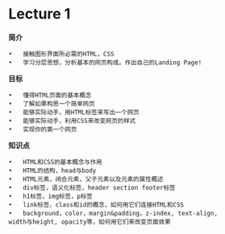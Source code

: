 # Lecture 1

**简介**

	•	接触图形界面所必需的HTML，CSS
	•	学习分层思想，分析基本的网页构成。作出自己的Landing Page!
	
**目标**

	•	懂得HTML页面的基本概念
	•	了解如果构思一个简单网页
	•	能够实际动手，用HTML标签来写出一个网页
	•	能够实际动手，利用CSS来改变网页的样式
	•	实现你的第一个网页

**知识点**

	•	HTML和CSS的基本概念与作用
	•	HTML的结构，head与body 
	•	HTML元素，闭合元素，父子元素以及元素的属性概述
	•	div标签，语义化标签，header section footer标签
	•	h1标签，img标签，p标签
	•	link标签，class和id的概念，如何用它们连接HTML和CSS
	•	background，color，margin&padding，z-index, text-align, 
	width与height, opacity等，如何用它们来改变页面效果
